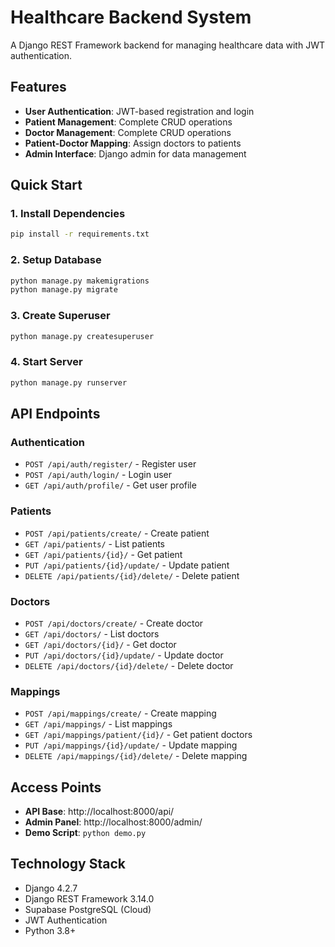 # Healthcare Backend System

A Django REST Framework backend for managing healthcare data with JWT authentication.

## Features

- **User Authentication**: JWT-based registration and login
- **Patient Management**: Complete CRUD operations
- **Doctor Management**: Complete CRUD operations  
- **Patient-Doctor Mapping**: Assign doctors to patients
- **Admin Interface**: Django admin for data management

## Quick Start

### 1. Install Dependencies
```bash
pip install -r requirements.txt
```

### 2. Setup Database
```bash
python manage.py makemigrations
python manage.py migrate
```

### 3. Create Superuser
```bash
python manage.py createsuperuser
```

### 4. Start Server
```bash
python manage.py runserver
```


## API Endpoints

### Authentication
- `POST /api/auth/register/` - Register user
- `POST /api/auth/login/` - Login user
- `GET /api/auth/profile/` - Get user profile

### Patients
- `POST /api/patients/create/` - Create patient
- `GET /api/patients/` - List patients
- `GET /api/patients/{id}/` - Get patient
- `PUT /api/patients/{id}/update/` - Update patient
- `DELETE /api/patients/{id}/delete/` - Delete patient

### Doctors
- `POST /api/doctors/create/` - Create doctor
- `GET /api/doctors/` - List doctors
- `GET /api/doctors/{id}/` - Get doctor
- `PUT /api/doctors/{id}/update/` - Update doctor
- `DELETE /api/doctors/{id}/delete/` - Delete doctor

### Mappings
- `POST /api/mappings/create/` - Create mapping
- `GET /api/mappings/` - List mappings
- `GET /api/mappings/patient/{id}/` - Get patient doctors
- `PUT /api/mappings/{id}/update/` - Update mapping
- `DELETE /api/mappings/{id}/delete/` - Delete mapping

## Access Points

- **API Base**: http://localhost:8000/api/
- **Admin Panel**: http://localhost:8000/admin/
- **Demo Script**: `python demo.py`

## Technology Stack

- Django 4.2.7
- Django REST Framework 3.14.0
- Supabase PostgreSQL (Cloud)
- JWT Authentication
- Python 3.8+
